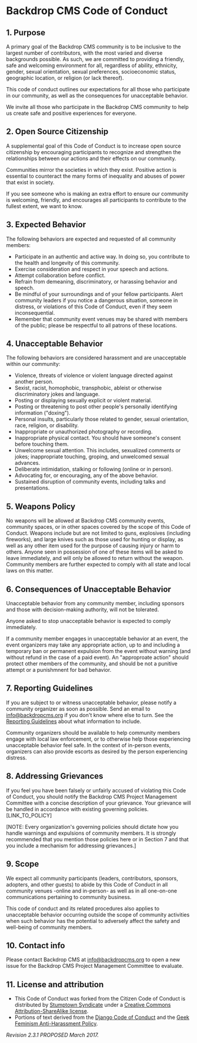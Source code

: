 # Backdrop CMS Code of Conduct
 
## 1. Purpose
 
A primary goal of the Backdrop CMS community is to be inclusive to the largest
number of contributors, with the most varied and diverse backgrounds possible.
As such, we are committed to providing a friendly, safe and welcoming
environment for all, regardless of ability, ethnicity, gender, sexual
orientation, sexual preferences, socioeconomic status, geographic location, or
religion (or lack thereof).
 
This code of conduct outlines our expectations for all those who participate in
our community, as well as the consequences for unacceptable behavior.
 
We invite all those who participate in the Backdrop CMS community to help us
create safe and positive experiences for everyone.
 
## 2. Open Source Citizenship
 
A supplemental goal of this Code of Conduct is to increase open source
citizenship by encouraging participants to recognize and strengthen the
relationships between our actions and their effects on our community.
 
Communities mirror the societies in which they exist. Positive action is
essential to counteract the many forms of inequality and abuses of power that
exist in society.
 
If you see someone who is making an extra effort to ensure our community is
welcoming, friendly, and encourages all participants to contribute to the
fullest extent, we want to know.
 
## 3. Expected Behavior
 
The following behaviors are expected and requested of all community members:
 
  * Participate in an authentic and active way. In doing so, you contribute to
    the health and longevity of this community.
  * Exercise consideration and respect in your speech and actions.
  * Attempt collaboration before conflict.
  * Refrain from demeaning, discriminatory, or harassing behavior and speech.
  * Be mindful of your surroundings and of your fellow participants. Alert
    community leaders if you notice a dangerous situation, someone in distress,
    or violations of this Code of Conduct, even if they seem inconsequential.
  * Remember that community event venues may be shared with members of the
    public; please be respectful to all patrons of these locations.
 
## 4. Unacceptable Behavior
 
The following behaviors are considered harassment and are unacceptable within
our community:
 
  * Violence, threats of violence or violent language directed against another
    person.
  * Sexist, racist, homophobic, transphobic, ableist or otherwise discriminatory
    jokes and language.
  * Posting or displaying sexually explicit or violent material.
  * Posting or threatening to post other people's personally identifying
    information ("doxing").
  * Personal insults, particularly those related to gender, sexual orientation,
    race, religion, or disability.
  * Inappropriate or unauthorized photography or recording.
  * Inappropriate physical contact. You should have someone's consent before
    touching them.
  * Unwelcome sexual attention. This includes, sexualized comments or jokes;
    inappropriate touching, groping, and unwelcomed sexual advances.
  * Deliberate intimidation, stalking or following (online or in person).
  * Advocating for, or encouraging, any of the above behavior.
  * Sustained disruption of community events, including talks and presentations.
 
## 5. Weapons Policy
 
No weapons will be allowed at Backdrop CMS community events, community spaces,
or in other spaces covered by the scope of this Code of Conduct. Weapons include
but are not limited to guns, explosives (including fireworks), and large knives
such as those used for hunting or display, as well as any other item used for
the purpose of causing injury or harm to others. Anyone seen in possession of
one of these items will be asked to leave immediately, and will only be allowed
to return without the weapon. Community members are further expected to comply
with all state and local laws on this matter.
 
## 6. Consequences of Unacceptable Behavior
 
Unacceptable behavior from any community member, including sponsors and those
with decision-making authority, will not be tolerated.
 
Anyone asked to stop unacceptable behavior is expected to comply immediately.
 
If a community member engages in unacceptable behavior at an event, the event
organizers may take any appropriate action, up to and including a temporary ban
or permanent expulsion from the event without warning (and without refund in the
case of a paid event).  An "approproate action" should protect other members of
the community, and should be not a punitive attempt or a punishmnent for bad
behavior.
 
## 7. Reporting Guidelines
 
If you are subject to or witness unacceptable behavior, please notify a
community organizer as soon as possible. Send an email to info@backdropcms.org
if you don't know where else to turn. See the
[Reporting Guidelines](https://github.com/backdrop-ops/policies/blob/master/reporting_guidelines.md)
about what information to include.
 
Community organizers should be available to help community members engage with
local law enforcement, or to otherwise help those experiencing unacceptable
behavior feel safe. In the context of in-person events, organizers can also
provide escorts as desired by the person experiencing distress.
 
## 8. Addressing Grievances
 
If you feel you have been falsely or unfairly accused of violating this Code of
Conduct, you should notify the Backdrop CMS Project Management Committee with a
concise description of your grievance. Your grievance will be handled in
accordance with existing governing policies. [LINK_TO_POLICY]
 
[NOTE: Every organization's governing policies should dictate how you handle
warnings and expulsions of community members. It is strongly recommended that
you mention those policies here or in Section 7 and that you include a mechanism
for addressing grievances.]
 
## 9. Scope
 
We expect all community participants (leaders, contributors, sponsors, adopters,
and other guests) to abide by this Code of Conduct in all community venues
-online and in-person- as well as in all one-on-one communications pertaining to
community business.
 
This code of conduct and its related procedures also applies to unacceptable
behavior occurring outside the scope of community activities when such behavior
has the potential to adversely affect the safety and well-being of community
members.
 
## 10. Contact info
 
Please contact Backdrop CMS at info@backdropcms.org to open a new issue for the
Backdrop CMS Project Management Committee to evaluate.
 
## 11. License and attribution
 
* This Code of Conduct was forked from the Citizen Code of Conduct is
distributed by [Stumptown Syndicate](http://stumptownsyndicate.org) under a
[Creative Commons Attribution-ShareAlike license](http://creativecommons.org/licenses/by-sa/3.0/).
* Portions of text derived from the
[Django Code of Conduct](https://www.djangoproject.com/conduct/) and the
[Geek Feminism Anti-Harassment Policy](http://geekfeminism.wikia.com/wiki/Conference_anti-harassment/Policy).
 
_Revision 2.3.1 PROPOSED March 2017._

